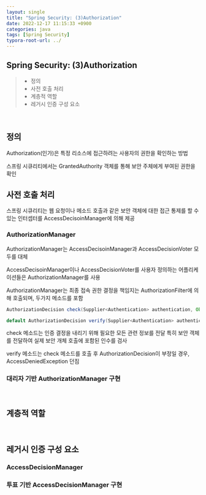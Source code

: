 ```yaml
---
layout: single
title: "Spring Security: (3)Authorization"
date: 2022-12-17 11:15:33 +0900
categories: java
tags: [Spring Security]
typora-root-url: ../
---
```



## Spring Security: (3)Authorization
> - 정의
> - 사전 호출 처리
> - 계층적 역할
> - 레거시 인증 구성 요소

<br>

## 정의

Authorization(인가)은 특정 리소스에 접근하려는 사용자의 권한을 확인하는 방법

스프링 시큐리티에서는 GrantedAuthority 객체를 통해 보안 주체에게 부여된 권한을 확인

## 사전 호출 처리

스프링 시큐리티는 웹 요청이나 메소드 호출과 같은 보안 객체에 대한 접근 통제를 할 수 있는 인터셉터를 AccessDecisoinManager에 의해 제공

### AuthorizationManager

AuthorizationManager는 AccessDecisoinManager과 AccessDecisionVoter 모두를 대체

AccessDecisoinManager이나 AccessDecisionVoter를 사용자 정의하는 어플리케이션들은 AuthorizationManager를 사용

AuthorizationManager는 최종 접속 권한 결정을 책임지는 AuthorizationFilter에 의해 호출되며, 두가지 메소드를 포함
```java
AuthorizationDecision check(Supplier<Authentication> authentication, Object secureObject);

default AuthorizationDecision verify(Supplier<Authentication> authentication, Object secureObject) throws AccessDeniedException {}
```
check 메소드는 인증 결정을 내리기 위해 필요한 모든 관련 정보를 전달
특히 보안 객체를 전달하여 실제 보안 개체 호출에 포함된 인수를 검사

verify 메소드는 check 메소드를 호출 후 AuthorizationDecision이 부정일 경우, AccessDeniedException 던짐

### 대리자 기반 AuthorizationManager 구현



<br>

## 계층적 역할

<br>

## 레거시 인증 구성 요소

### AccessDecisionManager
### 투표 기반 AccessDecisionManager 구현

<br>
